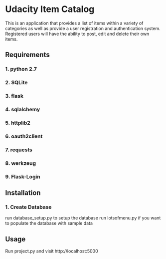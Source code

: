 # Udacity Item Catalog
This is  an application that provides a list of items within a variety of categories as well as provide a user registration and authentication system. Registered users will have the ability to post, edit and delete their own items.   

## Requirements

### 1. python 2.7

### 2. SQLite

### 3. flask

### 4. sqlalchemy

### 5. httplib2

### 6. oauth2client

### 7. requests

### 8. werkzeug

### 9. Flask-Login


## Installation

### 1. Create Database

run database_setup.py to setup the database
run lotsofmenu.py if you want to populate the database with sample data




## Usage

Run project.py and visit http://localhost:5000

